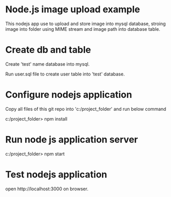 # Node.js image upload example
This nodejs app use to upload and store image into mysql database, stroing image into folder using MIME stream and image path into database table.


# Create db and table
<p>Create 'test' name database into mysql.</p>
<p>Run user.sql file to create user table into 'test' database.</p>

# Configure nodejs application
<p>Copy all files of this git repo into 'c:/project_folder' and run below command</p>
<p>c:/project_folder> npm install</p>

# Run node js application server
c:/project_folder> npm start

# Test nodejs application
open http://localhost:3000 on browser.
